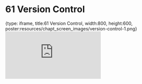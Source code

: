 # 61 Version Control
 
{type: iframe, title:61 Version Control, width:800, height:600, poster:resources/chapt_screen_images/version-control-1.png}
![](https://datatrail-jhu.github.io/DataTrail_ReOrg/no_toc/version-control-1.html)
 

 
